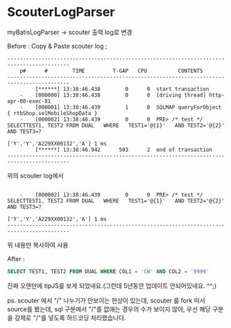 ScouterLogParser
================

myBatisLogParser -> scouter 출력 log로 변경

Before :
 Copy & Paste scouter log ;
 ```scouter
 ------------------------------------------------------------------------------------------
     p#      #    	  TIME         T-GAP   CPU          CONTENTS
 ------------------------------------------------------------------------------------------
          [******] 13:38:46.438        0      0  start transaction
     -    [000000] 13:38:46.438        0      0  [driving thread] http-apr-80-exec-81
     -    [000001] 13:38:46.439        1      0  SQLMAP queryForObject { rtbShop.selMobileShopData }
     -    [000002] 13:38:46.439        0      0  PRE> /* test */ SELECTTEST1, TEST2 FROM DUAL   WHERE   TEST1='@{1}'   AND TEST2='@{2}'   AND TEST3=?  
                                                 ['Y','Y','A229XX00132','A'] 1 ms
          [******] 13:38:46.942      503      2  end of transaction
 ------------------------------------------------------------------------------------------

```
위의 scouter log에서
```

    -    [000002] 13:38:46.439        0      0  PRE> /* test */ SELECTTEST1, TEST2 FROM DUAL   WHERE   TEST1='@{1}'   AND TEST2='@{2}'   AND TEST3=?  
                                                ['Y','Y','A229XX00132','A'] 1 ms
------------------------------------------------------------------------------------------

```
위 내용만 복사하여 사용

After :
```sql
SELECT TEST1, TEST2 FROM DUAL WHERE COL1 = 'CW' AND COL2 = '9999'
````

진짜 오랜만에 tipJS를 보게 되었네요.(그런데 5년동안 업데이트 안되어있네요. ^^;)

ps. scouter 에서 "/" 나누기가 안보이는 현상이 있는데,
scouter 를 fork 떠서 source를 봤는데, sql 구분에서 "/"를 없애는 경우의 수가 보이지 않아, 
우선 해당 구분을 강제로 "/"를 넣도록 하드코딩 처리했습니다.
